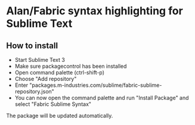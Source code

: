 # Alan/Fabric syntax highlighting for Sublime Text

## How to install

- Start Sublime Text 3
- Make sure packagecontrol has been installed
- Open command palette (ctrl-shift-p)
- Choose "Add repository"
- Enter "packages.m-industries.com/sublime/fabric-sublime-repository.json"
- You can now open the command palette and run "Install Package" and select "Fabric Sublime Syntax"

The package will be updated automatically.
